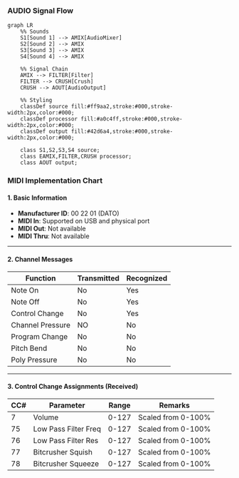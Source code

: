 
### AUDIO Signal Flow
```mermaid
graph LR
    %% Sounds
    S1[Sound 1] --> AMIX[AudioMixer]
    S2[Sound 2] --> AMIX
    S3[Sound 3] --> AMIX
    S4[Sound 4] --> AMIX
    
    %% Signal Chain
    AMIX --> FILTER[Filter]
    FILTER --> CRUSH[Crush]
    CRUSH --> AOUT[AudioOutput]

    %% Styling
    classDef source fill:#ff9aa2,stroke:#000,stroke-width:2px,color:#000;
    classDef processor fill:#a0c4ff,stroke:#000,stroke-width:2px,color:#000;
    classDef output fill:#42d6a4,stroke:#000,stroke-width:2px,color:#000;
    
    class S1,S2,S3,S4 source;
    class EAMIX,FILTER,CRUSH processor;
    class AOUT output;
```

### MIDI Implementation Chart

#### 1. Basic Information
- **Manufacturer ID**: 00 22 01 (DATO)
- **MIDI In**: Supported on USB and physical port
- **MIDI Out**: Not available
- **MIDI Thru**: Not available

---

#### 2. Channel Messages

| Function            | Transmitted | Recognized | 
|---------------------|-------------|------------|
| Note On             | No          | Yes        |
| Note Off            | No          | Yes        |
| Control Change      | No          | Yes        |
| Channel Pressure    | NO          | No         |
| Program Change      | No          | No         |
| Pitch Bend          | No          | No         |
| Poly Pressure       | No          | No         |

---

#### 3. Control Change Assignments (Received)

| CC#  | Parameter            | Range  | Remarks                           |
|------|----------------------|--------|-----------------------------------|
| 7    | Volume               | 0-127  | Scaled from 0-100%                |
| 75   | Low Pass Filter Freq | 0-127  | Scaled from 0-100%                |
| 76   | Low Pass Filter Res  | 0-127  | Scaled from 0-100%                |
| 77   | Bitcrusher Squish    | 0-127  | Scaled from 0-100%                |
| 78   | Bitcrusher Squeeze   | 0-127  | Scaled from 0-100%                |


